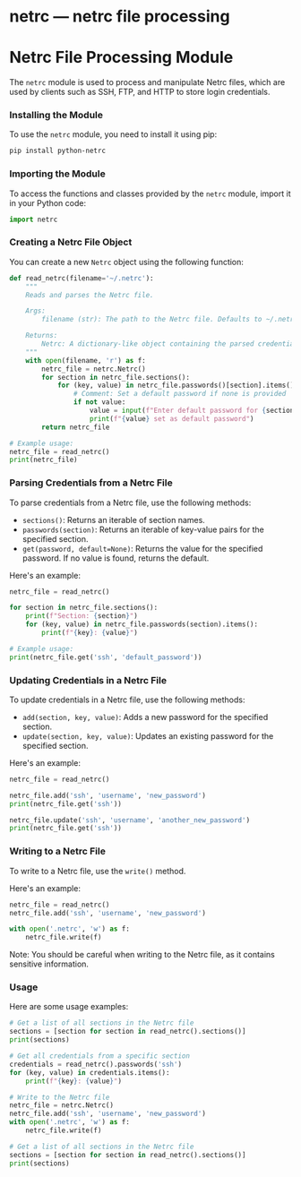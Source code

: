 # netrc — netrc file processing

**Netrc File Processing Module**
=====================================

The `netrc` module is used to process and manipulate Netrc files, which are used by clients such as SSH, FTP, and HTTP to store login credentials.

### Installing the Module

To use the `netrc` module, you need to install it using pip:
```bash
pip install python-netrc
```
### Importing the Module

To access the functions and classes provided by the `netrc` module, import it in your Python code:
```python
import netrc
```
### Creating a Netrc File Object

You can create a new `Netrc` object using the following function:
```python
def read_netrc(filename='~/.netrc'):
    """
    Reads and parses the Netrc file.

    Args:
        filename (str): The path to the Netrc file. Defaults to ~/.netrc.

    Returns:
        Netrc: A dictionary-like object containing the parsed credentials.
    """
    with open(filename, 'r') as f:
        netrc_file = netrc.Netrc()
        for section in netrc_file.sections():
            for (key, value) in netrc_file.passwords()[section].items():
                # Comment: Set a default password if none is provided
                if not value:
                    value = input(f"Enter default password for {section} user: ")
                    print(f"{value} set as default password")
        return netrc_file

# Example usage:
netrc_file = read_netrc()
print(netrc_file)
```
### Parsing Credentials from a Netrc File

To parse credentials from a Netrc file, use the following methods:

*   `sections()`: Returns an iterable of section names.
*   `passwords(section)`: Returns an iterable of key-value pairs for the specified section.
*   `get(password, default=None)`: Returns the value for the specified password. If no value is found, returns the default.

Here's an example:
```python
netrc_file = read_netrc()

for section in netrc_file.sections():
    print(f"Section: {section}")
    for (key, value) in netrc_file.passwords(section).items():
        print(f"{key}: {value}")

# Example usage:
print(netrc_file.get('ssh', 'default_password'))
```
### Updating Credentials in a Netrc File

To update credentials in a Netrc file, use the following methods:

*   `add(section, key, value)`: Adds a new password for the specified section.
*   `update(section, key, value)`: Updates an existing password for the specified section.

Here's an example:
```python
netrc_file = read_netrc()

netrc_file.add('ssh', 'username', 'new_password')
print(netrc_file.get('ssh'))

netrc_file.update('ssh', 'username', 'another_new_password')
print(netrc_file.get('ssh'))
```
### Writing to a Netrc File

To write to a Netrc file, use the `write()` method.

Here's an example:
```python
netrc_file = read_netrc()
netrc_file.add('ssh', 'username', 'new_password')

with open('.netrc', 'w') as f:
    netrc_file.write(f)
```
Note: You should be careful when writing to the Netrc file, as it contains sensitive information.

### Usage

Here are some usage examples:

```python
# Get a list of all sections in the Netrc file
sections = [section for section in read_netrc().sections()]
print(sections)

# Get all credentials from a specific section
credentials = read_netrc().passwords('ssh')
for (key, value) in credentials.items():
    print(f"{key}: {value}")

# Write to the Netrc file
netrc_file = netrc.Netrc()
netrc_file.add('ssh', 'username', 'new_password')
with open('.netrc', 'w') as f:
    netrc_file.write(f)

# Get a list of all sections in the Netrc file
sections = [section for section in read_netrc().sections()]
print(sections)
```
